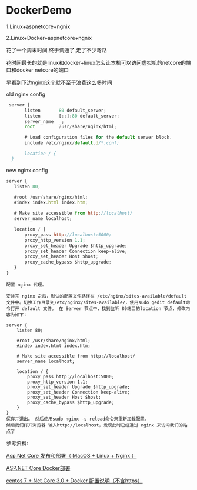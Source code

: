 # DockerDemo
1.Linux+aspnetcore+ngnix
 
2.Linux+Docker+aspnetcore+ngnix

花了一个周末时间,终于调通了,走了不少弯路

花时间最长的就是linux和docker+linux怎么让本机可以访问虚拟机的netcore的端口和docker  netcore的端口

早看到下边nginx这个就不至于浪费这么多时间


old nginx config

 ```js
  server {
        listen       80 default_server;
        listen       [::]:80 default_server;
        server_name  _;
        root         /usr/share/nginx/html;

        # Load configuration files for the default server block.
        include /etc/nginx/default.d/*.conf;

        location / {
   }
 ```

 new nginx config 
 
 ```js
server {
	listen 80;

	#root /usr/share/nginx/html;
	#index index.html index.htm;

	# Make site accessible from http://localhost/
	server_name localhost;

	location / {
		proxy_pass http://localhost:5000;
		proxy_http_version 1.1;
		proxy_set_header Upgrade $http_upgrade;
		proxy_set_header Connection keep-alive;
		proxy_set_header Host $host;
		proxy_cache_bypass $http_upgrade;
	}
}
```

~~~
配置 nginx 代理。

安装完 nginx 之后，默认的配置文件路径在 /etc/nginx/sites-available/default 文件中。切换工作目录到/etc/nginx/sites-available/，使用sudo gedit default命令打开 default 文件。 在 Server 节点中，找到监听 80端口的location 节点，修改内容为如下：

server {
	listen 80;

	#root /usr/share/nginx/html;
	#index index.html index.htm;

	# Make site accessible from http://localhost/
	server_name localhost;

	location / {
		proxy_pass http://localhost:5000;
		proxy_http_version 1.1;
		proxy_set_header Upgrade $http_upgrade;
		proxy_set_header Connection keep-alive;
		proxy_set_header Host $host;
		proxy_cache_bypass $http_upgrade;
	}
}
保存并退出。 然后使用sudo nginx -s reload命令来重新加载配置。
然后我们打开浏览器 输入http://localhost，发现此时已经通过 nginx 来访问我们的站点了

~~~

参考资料:

 [Asp.Net Core 发布和部署（ MacOS + Linux + Nginx ）](https://www.cnblogs.com/savorboard/p/dotnet-core-publish-nginx.html)
 
 [ASP.NET Core Docker部署](https://www.cnblogs.com/savorboard/p/dotnetcore-docker.html)
 
 [centos 7 + Net Core 3.0 + Docker 配置说明（不含https）](https://www.cnblogs.com/nickchou/p/11810938.html)
